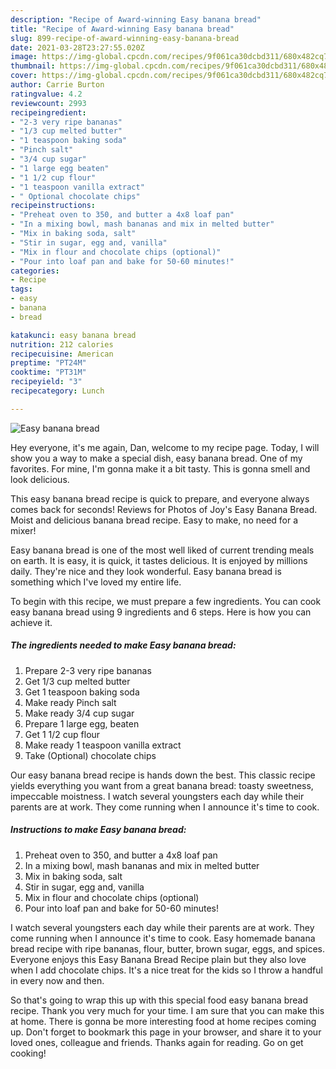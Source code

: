 ```yaml
---
description: "Recipe of Award-winning Easy banana bread"
title: "Recipe of Award-winning Easy banana bread"
slug: 899-recipe-of-award-winning-easy-banana-bread
date: 2021-03-28T23:27:55.020Z
image: https://img-global.cpcdn.com/recipes/9f061ca30dcbd311/680x482cq70/easy-banana-bread-recipe-main-photo.jpg
thumbnail: https://img-global.cpcdn.com/recipes/9f061ca30dcbd311/680x482cq70/easy-banana-bread-recipe-main-photo.jpg
cover: https://img-global.cpcdn.com/recipes/9f061ca30dcbd311/680x482cq70/easy-banana-bread-recipe-main-photo.jpg
author: Carrie Burton
ratingvalue: 4.2
reviewcount: 2993
recipeingredient:
- "2-3 very ripe bananas"
- "1/3 cup melted butter"
- "1 teaspoon baking soda"
- "Pinch salt"
- "3/4 cup sugar"
- "1 large egg beaten"
- "1 1/2 cup flour"
- "1 teaspoon vanilla extract"
- " Optional chocolate chips"
recipeinstructions:
- "Preheat oven to 350, and butter a 4x8 loaf pan"
- "In a mixing bowl, mash bananas and mix in melted butter"
- "Mix in baking soda, salt"
- "Stir in sugar, egg and, vanilla"
- "Mix in flour and chocolate chips (optional)"
- "Pour into loaf pan and bake for 50-60 minutes!"
categories:
- Recipe
tags:
- easy
- banana
- bread

katakunci: easy banana bread 
nutrition: 212 calories
recipecuisine: American
preptime: "PT24M"
cooktime: "PT31M"
recipeyield: "3"
recipecategory: Lunch

---
```



![Easy banana bread](https://img-global.cpcdn.com/recipes/9f061ca30dcbd311/680x482cq70/easy-banana-bread-recipe-main-photo.jpg)

Hey everyone, it's me again, Dan, welcome to my recipe page. Today, I will show you a way to make a special dish, easy banana bread. One of my favorites. For mine, I'm gonna make it a bit tasty. This is gonna smell and look delicious.

This easy banana bread recipe is quick to prepare, and everyone always comes back for seconds! Reviews for Photos of Joy&#39;s Easy Banana Bread. Moist and delicious banana bread recipe. Easy to make, no need for a mixer!

Easy banana bread is one of the most well liked of current trending meals on earth. It is easy, it is quick, it tastes delicious. It is enjoyed by millions daily. They're nice and they look wonderful. Easy banana bread is something which I've loved my entire life.


To begin with this recipe, we must prepare a few ingredients. You can cook easy banana bread using 9 ingredients and 6 steps. Here is how you can achieve it.

<!--inarticleads1-->

##### The ingredients needed to make Easy banana bread:

1. Prepare 2-3 very ripe bananas
1. Get 1/3 cup melted butter
1. Get 1 teaspoon baking soda
1. Make ready Pinch salt
1. Make ready 3/4 cup sugar
1. Prepare 1 large egg, beaten
1. Get 1 1/2 cup flour
1. Make ready 1 teaspoon vanilla extract
1. Take  (Optional) chocolate chips


Our easy banana bread recipe is hands down the best. This classic recipe yields everything you want from a great banana bread: toasty sweetness, impeccable moistness. I watch several youngsters each day while their parents are at work. They come running when I announce it&#39;s time to cook. 

<!--inarticleads2-->

##### Instructions to make Easy banana bread:

1. Preheat oven to 350, and butter a 4x8 loaf pan
1. In a mixing bowl, mash bananas and mix in melted butter
1. Mix in baking soda, salt
1. Stir in sugar, egg and, vanilla
1. Mix in flour and chocolate chips (optional)
1. Pour into loaf pan and bake for 50-60 minutes!


I watch several youngsters each day while their parents are at work. They come running when I announce it&#39;s time to cook. Easy homemade banana bread recipe with ripe bananas, flour, butter, brown sugar, eggs, and spices. Everyone enjoys this Easy Banana Bread Recipe plain but they also love when I add chocolate chips. It&#39;s a nice treat for the kids so I throw a handful in every now and then. 

So that's going to wrap this up with this special food easy banana bread recipe. Thank you very much for your time. I am sure that you can make this at home. There is gonna be more interesting food at home recipes coming up. Don't forget to bookmark this page in your browser, and share it to your loved ones, colleague and friends. Thanks again for reading. Go on get cooking!
